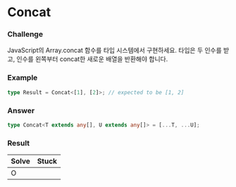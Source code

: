 # Concat

### Challenge

JavaScript의 Array.concat 함수를 타입 시스템에서 구현하세요. 타입은 두 인수를 받고, 인수를 왼쪽부터 concat한 새로운 배열을 반환해야 합니다.

### Example

```ts
type Result = Concat<[1], [2]>; // expected to be [1, 2]
```

### Answer

```ts
type Concat<T extends any[], U extends any[]> = [...T, ...U];
```

### Result

| Solve | Stuck |
| ----- | ----- |
| O     |       |
